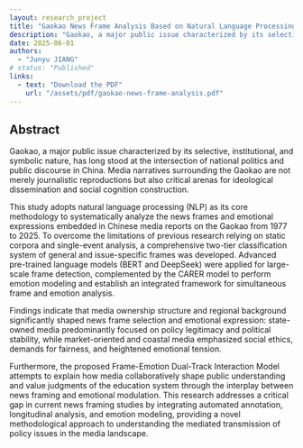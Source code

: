 ```yaml
---
layout: research_project
title: "Gaokao News Frame Analysis Based on Natural Language Processing Models"
description: "Gaokao, a major public issue characterized by its selective, institutional, and symbolic nature, has long stood at the intersection of national politics and public discourse in China. Media narratives surrounding the Gaokao are not merely journalistic reproductions but also critical arenas for ideological dissemination and social cognition construction."
date: 2025-06-01
authors: 
  - "Junyu JIANG"
# status: "Published"
links:
  - text: "Download the PDF"
    url: "/assets/pdf/gaokao-news-frame-analysis.pdf"
---
```


<div class="abstract-content">
    <h2>Abstract</h2>
    <p>
        Gaokao, a major public issue characterized by its selective, institutional, and symbolic nature, has long stood at the intersection of national politics and public discourse in China. Media narratives surrounding the Gaokao are not merely journalistic reproductions but also critical arenas for ideological dissemination and social cognition construction.
    </p>
    <p>
        This study adopts natural language processing (NLP) as its core methodology to systematically analyze the news frames and emotional expressions embedded in Chinese media reports on the Gaokao from 1977 to 2025. To overcome the limitations of previous research relying on static corpora and single-event analysis, a comprehensive two-tier classification system of general and issue-specific frames was developed. Advanced pre-trained language models (BERT and DeepSeek) were applied for large-scale frame detection, complemented by the CARER model to perform emotion modeling and establish an integrated framework for simultaneous frame and emotion analysis.
    </p>
    <p>
        Findings indicate that media ownership structure and regional background significantly shaped news frame selection and emotional expression: state-owned media predominantly focused on policy legitimacy and political stability, while market-oriented and coastal media emphasized social ethics, demands for fairness, and heightened emotional tension.
    </p>
    <p>
        Furthermore, the proposed Frame-Emotion Dual-Track Interaction Model attempts to explain how media collaboratively shape public understanding and value judgments of the education system through the interplay between news framing and emotional modulation. This research addresses a critical gap in current news framing studies by integrating automated annotation, longitudinal analysis, and emotion modeling, providing a novel methodological approach to understanding the mediated transmission of policy issues in the media landscape.
    </p>
</div>